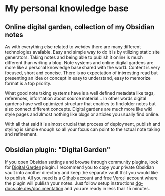 # My personal knowledge base

## Online digital garden, collection of my Obsidian notes

As with everything else related to webdev there are many different technologies available. Easy and simple way to do it is by utilizing static site generators. Taking notes and being able to publish it online is much different than writing a blog. Note systems and online digital gardens are more like a personal knowledge base shared with the world. Content is very focused, short and concise. There is no expectation of interesting read but presenting an idea or concept in easy to understand, easy to memorize format is a top priority.

What good note taking systems have is a well defined metadata like tags, references, information about source material... In other words digital gardens have well optimized structure that enables to find older notes but also connect different concepts. Digital gardens are much more like wiki style pages and almost nothing like blogs or articles you usually find online.

With all that said it is almost crucial that process of deployment, publish and styling is simple enough so all your focus can point to the actual note taking and refinement.

## Obsidian plugin: "Digital Garden"

If you open Obsidian settings and browse through community plugins, look for [Digital Garden](https://dg-docs.ole.dev/) plugin. I recommend you to copy your private Obsidian vault into another directory and keep the separate vault that you would like to publish. All you need is a [Github](https://www.github.com) account and free [Vercel](https://vercel.com/) account where the plugin will publish your notes. Just follow setup instructions [dg-docs.ole.dev/documentation](https://dg-docs.ole.dev/) and you are ready in less than 15 minutes.
